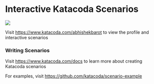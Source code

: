 # Interactive Katacoda Scenarios

[![](http://shields.katacoda.com/katacoda/abhishekbarot/count.svg)](https://www.katacoda.com/abhishekbarot "Get your profile on Katacoda.com")

Visit https://www.katacoda.com/abhishekbarot to view the profile and interactive scenarios

### Writing Scenarios
Visit https://www.katacoda.com/docs to learn more about creating Katacoda scenarios

For examples, visit https://github.com/katacoda/scenario-example
